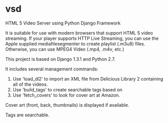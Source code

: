 # vsd
HTML 5 Video Server using Python Django Framework

It is suitable for use with modern browsers that support HTML 5 video streaming.
If your player supports HTTP Live Streaming, you can use the Apple supplied mediafilesegmenter to create playlist (.m3u8) files.
Otherwise, you can use MPEG4 Video (.mp4, .m4v, etc.)

This project is based on Django 1.3.1 and Python 2.7.

It includes several management commands:
1. Use 'load_dl2' to import an XML file from Delicious Library 2 containing all of the videos.
2. Use 'build_tags' to create searchable tags based on
3. Use 'fetch_covers' to look for cover art at Amazon.

Cover art (front, back, thumbnails) is displayed if available.

Tags are searchable.
